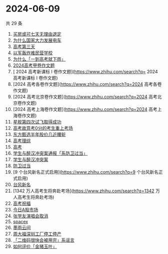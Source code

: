 # 2024-06-09

共 29 条

<!-- BEGIN -->
<!-- 最后更新时间 Sun Jun 09 2024 23:03:19 GMT+0800 (China Standard Time) -->

1. [买房或可七天无理由退定](https://www.zhihu.com/search?q=买房或可七天无理由退定)
1. [为什么国家大力发展电车](https://www.zhihu.com/search?q=为什么国家大力发展电车)
1. [高考第三天](https://www.zhihu.com/search?q=高考第三天)
1. [以军轰炸难民营学校](https://www.zhihu.com/search?q=以军轰炸难民营学校)
1. [为什么「一到高考就下雨」](https://www.zhihu.com/search?q=为什么「一到高考就下雨」)
1. [2024高考甲卷作文题](https://www.zhihu.com/search?q=2024高考甲卷作文题)
1. [ 2024 高考新课标 I 卷作文题](https://www.zhihu.com/search?q= 2024 高考新课标
   I 卷作文题)
1. [2024 高考各卷作文题](https://www.zhihu.com/search?q=2024 高考各卷作文题)
1. [2024 高考北京卷作文题](https://www.zhihu.com/search?q=2024 高考北京卷作文题)
1. [2024 高考上海卷作文题](https://www.zhihu.com/search?q=2024 高考上海卷作文题)
1. [星舰第四次试飞取得成功](https://www.zhihu.com/search?q=星舰第四次试飞取得成功)
1. [高考故意考0分的考生重上考场](https://www.zhihu.com/search?q=高考故意考0分的考生重上考场)
1. [东方甄选半年股价几近腰斩](https://www.zhihu.com/search?q=东方甄选半年股价几近腰斩)
1. [高考理综](https://www.zhihu.com/search?q=高考理综)
1. [高考](https://www.zhihu.com/search?q=高考)
1. [学生与醉汉冲突案通报「系防卫过当」](https://www.zhihu.com/search?q=学生与醉汉冲突案通报「系防卫过当」)
1. [学生与醉汉冲突案](https://www.zhihu.com/search?q=学生与醉汉冲突案)
1. [防卫过当](https://www.zhihu.com/search?q=防卫过当)
1. [9 个台风新名正式启用](https://www.zhihu.com/search?q=9 个台风新名正式启用)
1. [台风新名](https://www.zhihu.com/search?q=台风新名)
1. [1342 万人高考生将奔赴考场](https://www.zhihu.com/search?q=1342
   万人高考生将奔赴考场)
1. [高考祝福](https://www.zhihu.com/search?q=高考祝福)
1. [今日A股市场](https://www.zhihu.com/search?q=今日A股市场)
1. [张学友演唱会取消](https://www.zhihu.com/search?q=张学友演唱会取消)
1. [spacex](https://www.zhihu.com/search?q=spacex)
1. [墨雨云间](https://www.zhihu.com/search?q=墨雨云间)
1. [周大福深圳工厂停工停产](https://www.zhihu.com/search?q=周大福深圳工厂停工停产)
1. [「二维码很快会被用完」系谣言](https://www.zhihu.com/search?q=「二维码很快会被用完」系谣言)
1. [如何评价「金猪玉叶」](https://www.zhihu.com/search?q=如何评价「金猪玉叶」)

<!-- END -->
